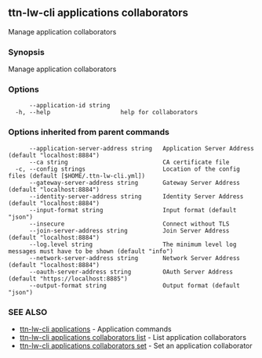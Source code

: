 ## ttn-lw-cli applications collaborators

Manage application collaborators

### Synopsis

Manage application collaborators

### Options

```
      --application-id string   
  -h, --help                    help for collaborators
```

### Options inherited from parent commands

```
      --application-server-address string   Application Server Address (default "localhost:8884")
      --ca string                           CA certificate file
  -c, --config strings                      Location of the config files (default [$HOME/.ttn-lw-cli.yml])
      --gateway-server-address string       Gateway Server Address (default "localhost:8884")
      --identity-server-address string      Identity Server Address (default "localhost:8884")
      --input-format string                 Input format (default "json")
      --insecure                            Connect without TLS
      --join-server-address string          Join Server Address (default "localhost:8884")
      --log.level string                    The minimum level log messages must have to be shown (default "info")
      --network-server-address string       Network Server Address (default "localhost:8884")
      --oauth-server-address string         OAuth Server Address (default "https://localhost:8885")
      --output-format string                Output format (default "json")
```

### SEE ALSO

* [ttn-lw-cli applications](ttn-lw-cli_applications.md)	 - Application commands
* [ttn-lw-cli applications collaborators list](ttn-lw-cli_applications_collaborators_list.md)	 - List application collaborators
* [ttn-lw-cli applications collaborators set](ttn-lw-cli_applications_collaborators_set.md)	 - Set an application collaborator

